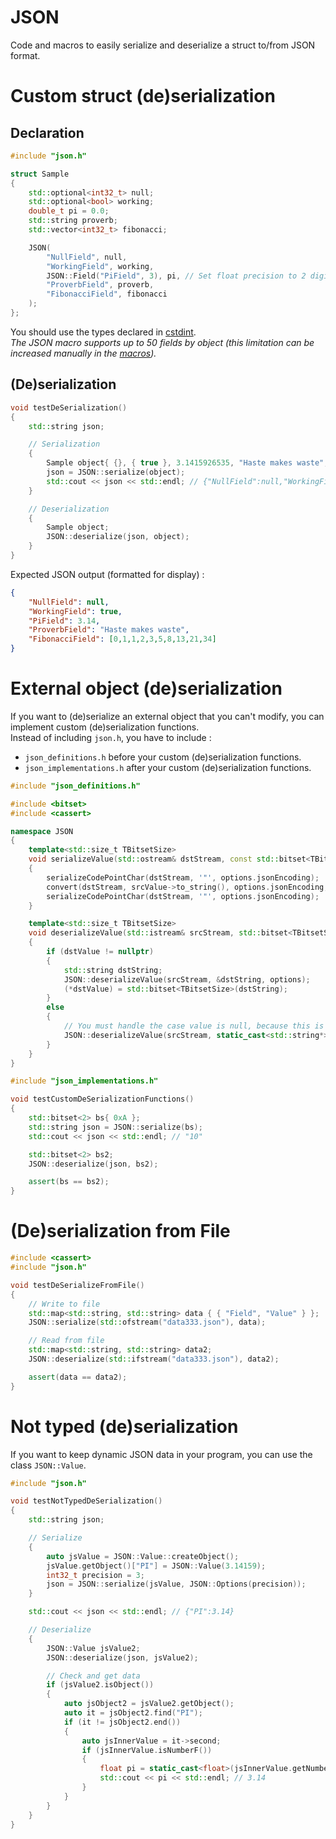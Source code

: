 JSON
====

Code and macros to easily serialize and deserialize a struct to/from JSON format.

# Custom struct (de)serialization

## Declaration

```cpp
#include "json.h"

struct Sample
{
	std::optional<int32_t> null;
	std::optional<bool> working;
	double_t pi = 0.0;
	std::string proverb;
	std::vector<int32_t> fibonacci;

	JSON(
		"NullField", null,
		"WorkingField", working,
		JSON::Field("PiField", 3), pi, // Set float precision to 2 digits
		"ProverbField", proverb,
		"FibonacciField", fibonacci
	);
};
```
You should use the types declared in [cstdint](https://en.cppreference.com/w/cpp/header/cstdint).  
*The JSON macro supports up to 50 fields by object (this limitation can be increased manually in the [macros](https://github.com/antlafarge/cpp-tools/blob/main/JSON/src/json_definitions.h#L26)).*

## (De)serialization

```cpp
void testDeSerialization()
{
	std::string json;

	// Serialization
	{
		Sample object{ {}, { true }, 3.1415926535, "Haste makes waste", { 0,1,1,2,3,5,8,13,21,34 } };
		json = JSON::serialize(object);
		std::cout << json << std::endl; // {"NullField":null,"WorkingField":true,"PiField":3.14,"ProverbField":"Haste makes waste","FibonacciField":[0,1,1,2,3,5,8,13,21,34]}
	}

	// Deserialization
	{
		Sample object;
		JSON::deserialize(json, object);
	}
}
```

Expected JSON output (formatted for display) :
```json
{
	"NullField": null,
	"WorkingField": true,
	"PiField": 3.14,
	"ProverbField": "Haste makes waste",
	"FibonacciField": [0,1,1,2,3,5,8,13,21,34]
}
```

# External object (de)serialization

If you want to (de)serialize an external object that you can't modify, you can implement custom (de)serialization functions.  
Instead of including `json.h`, you have to include :
- `json_definitions.h` before your custom (de)serialization functions.
- `json_implementations.h` after your custom (de)serialization functions.

```cpp
#include "json_definitions.h"

#include <bitset>
#include <cassert>

namespace JSON
{
	template<std::size_t TBitsetSize>
	void serializeValue(std::ostream& dstStream, const std::bitset<TBitsetSize>* srcValue, const Options& options = Options())
	{
		serializeCodePointChar(dstStream, '"', options.jsonEncoding);
		convert(dstStream, srcValue->to_string(), options.jsonEncoding, JSON::Encoding::UTF8);
		serializeCodePointChar(dstStream, '"', options.jsonEncoding);
	}

	template<std::size_t TBitsetSize>
	void deserializeValue(std::istream& srcStream, std::bitset<TBitsetSize>* dstValue, const Options& options = Options())
	{
		if (dstValue != nullptr)
		{
			std::string dstString;
			JSON::deserializeValue(srcStream, &dstString, options);
			(*dstValue) = std::bitset<TBitsetSize>(dstString);
		}
		else
		{
			// You must handle the case value is null, because this is used to check json validity (functions isValid)
			JSON::deserializeValue(srcStream, static_cast<std::string*>(nullptr), options);
		}
	}
}

#include "json_implementations.h"

void testCustomDeSerializationFunctions()
{
	std::bitset<2> bs{ 0xA };
	std::string json = JSON::serialize(bs);
	std::cout << json << std::endl; // "10"

	std::bitset<2> bs2;
	JSON::deserialize(json, bs2);

	assert(bs == bs2);
}
```

# (De)serialization from File

```cpp
#include <cassert>
#include "json.h"

void testDeSerializeFromFile()
{
	// Write to file
	std::map<std::string, std::string> data { { "Field", "Value" } };
	JSON::serialize(std::ofstream("data333.json"), data);

	// Read from file
	std::map<std::string, std::string> data2;
	JSON::deserialize(std::ifstream("data333.json"), data2);

	assert(data == data2);
}
```

# Not typed (de)serialization

If you want to keep dynamic JSON data in your program, you can use the class `JSON::Value`.

```cpp
#include "json.h"

void testNotTypedDeSerialization()
{
	std::string json;

	// Serialize
	{
		auto jsValue = JSON::Value::createObject();
		jsValue.getObject()["PI"] = JSON::Value(3.14159);
		int32_t precision = 3;
		json = JSON::serialize(jsValue, JSON::Options(precision));
	}

	std::cout << json << std::endl; // {"PI":3.14}

	// Deserialize
	{
		JSON::Value jsValue2;
		JSON::deserialize(json, jsValue2);

		// Check and get data
		if (jsValue2.isObject())
		{
			auto jsObject2 = jsValue2.getObject();
			auto it = jsObject2.find("PI");
			if (it != jsObject2.end())
			{
				auto jsInnerValue = it->second;
				if (jsInnerValue.isNumberF())
				{
					float pi = static_cast<float>(jsInnerValue.getNumberF());
					std::cout << pi << std::endl; // 3.14
				}
			}
		}
	}
}
```
